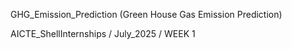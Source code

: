  GHG_Emission_Prediction (Green House Gas Emission Prediction)


AICTE_ShellInternships  / July_2025 / WEEK 1

